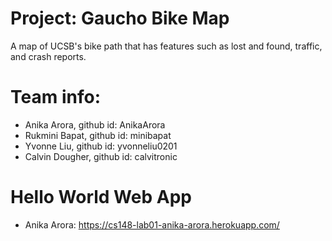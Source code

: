 # Project: Gaucho Bike Map 
A map of UCSB's bike path that has features such as lost and found, traffic, and crash reports. 

# Team info: 
* Anika Arora, github id: AnikaArora 
* Rukmini Bapat, github id: minibapat 
* Yvonne Liu, github id: yvonneliu0201 
* Calvin Dougher, github id: calvitronic 

# Hello World Web App 
* Anika Arora: https://cs148-lab01-anika-arora.herokuapp.com/ 
